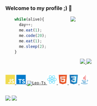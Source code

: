 ### Welcome to my profile ;) 👋

<img align="right" width="300" src="https://i2.wp.com/allhtaccess.info/wp-content/uploads/2018/03/programming.gif?fit=1281%2C716&ssl=1" />

```js
    while(alive){
      day++;
      me.eat(1);
      me.code(20);
      me.eat(1);
      me.sleep(2);
    }
```



<div align="center">
  <a href="https://github.com/leonardorafaelli">
  <img height="180em" src="https://github-readme-stats.vercel.app/api?username=leonardorafaelli&show_icons=true&theme=gotham&include_all_commits=true&count_private=true"/>
  <img height="180em" src="https://github-readme-stats.vercel.app/api/top-langs/?username=leonardorafaelli&layout=compact&langs_count=7&theme=gotham"/>
</div>

<div style="display: inline_block"><br>

<code><img alt="Leo-Js" height="30" src="https://raw.githubusercontent.com/devicons/devicon/master/icons/javascript/javascript-plain.svg"></code>
<code><img alt="Leo-Ts" height="30" src="https://raw.githubusercontent.com/devicons/devicon/master/icons/typescript/typescript-plain.svg"></code>
<code><img alt="Leo-Ts" height="30" src="https://cdn.jsdelivr.net/gh/devicons/devicon/icons/angularjs/angularjs-original.svg" /></code>
<code><img alt="Leo-Ts" height="30" src="https://raw.githubusercontent.com/devicons/devicon/master/icons/react/react-original.svg"></code>
<code><img alt="Leo-HTML" height="30" src="https://raw.githubusercontent.com/devicons/devicon/master/icons/html5/html5-original.svg"></code>
<code><img alt="Leo-CSS" height="30" src="https://raw.githubusercontent.com/devicons/devicon/master/icons/css3/css3-original.svg"></code>
<code><img alt="Leo-JAVA" height="30" src="https://raw.githubusercontent.com/devicons/devicon/master/icons/java/java-original.svg"></code>
</div>
  
  ##
<!--23E4405F  -->
<div> 
  <a href = "mailto:leonardorafaelli@gmail.com"><img src="https://img.shields.io/badge/-Gmail-%23333?style=for-the-badge&logo=gmail&logoColor=white" target="_blank"></a>
  <a href="https://www.linkedin.com/in/leonardo-rafaelli-5338b8211" target="_blank"><img src="https://img.shields.io/badge/-LinkedIn-%230077B5?style=for-the-badge&logo=linkedin&logoColor=white" target="_blank"></a> 

 
</div>
